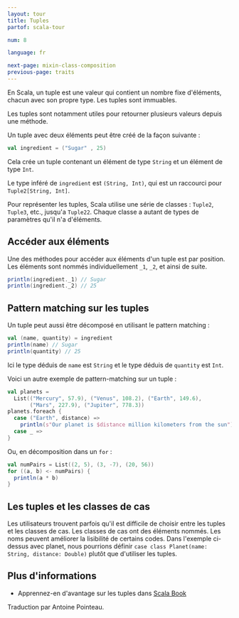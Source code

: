 ```yaml
---
layout: tour
title: Tuples
partof: scala-tour

num: 8

language: fr

next-page: mixin-class-composition
previous-page: traits
---
```


En Scala, un tuple est une valeur qui contient un nombre fixe d'éléments, chacun avec son propre type. Les tuples sont immuables.

Les tuples sont notamment utiles pour retourner plusieurs valeurs depuis une méthode.

Un tuple avec deux éléments peut être créé de la façon suivante :

```scala mdoc
val ingredient = ("Sugar" , 25)
```

Cela crée un tuple contenant un élément de type `String` et un élément de type `Int`.

Le type inféré de `ingredient` est `(String, Int)`, qui est un raccourci pour `Tuple2[String, Int]`.

Pour représenter les tuples, Scala utilise une série de classes : `Tuple2`, `Tuple3`, etc., jusqu'a `Tuple22`.
Chaque classe a autant de types de paramètres qu'il n'a d'éléments.

## Accéder aux éléments

Une des méthodes pour accéder aux éléments d'un tuple est par position. Les éléments sont nommés individuellement `_1`, `_2`, et ainsi de suite.

```scala mdoc
println(ingredient._1) // Sugar
println(ingredient._2) // 25
```

## Pattern matching sur les tuples

Un tuple peut aussi être décomposé en utilisant le pattern matching :

```scala mdoc
val (name, quantity) = ingredient
println(name) // Sugar
println(quantity) // 25
```

Ici le type déduis de `name` est `String` et le type déduis de `quantity` est `Int`.

Voici un autre exemple de pattern-matching sur un tuple :

```scala mdoc
val planets =
  List(("Mercury", 57.9), ("Venus", 108.2), ("Earth", 149.6),
       ("Mars", 227.9), ("Jupiter", 778.3))
planets.foreach {
  case ("Earth", distance) =>
    println(s"Our planet is $distance million kilometers from the sun")
  case _ =>
}
```

Ou, en décomposition dans un `for` :

```scala mdoc
val numPairs = List((2, 5), (3, -7), (20, 56))
for ((a, b) <- numPairs) {
  println(a * b)
}
```

## Les tuples et les classes de cas

Les utilisateurs trouvent parfois qu'il est difficile de choisir entre les tuples et les classes de cas. Les classes de cas ont des éléments nommés. Les noms peuvent améliorer la lisibilité de certains codes. Dans l'exemple ci-dessus avec planet, nous pourrions définir `case class Planet(name: String, distance: Double)` plutôt que d'utiliser les tuples.

## Plus d'informations

* Apprennez-en d'avantage sur les tuples dans [Scala Book](/overviews/scala-book/tuples.html)

Traduction par Antoine Pointeau.